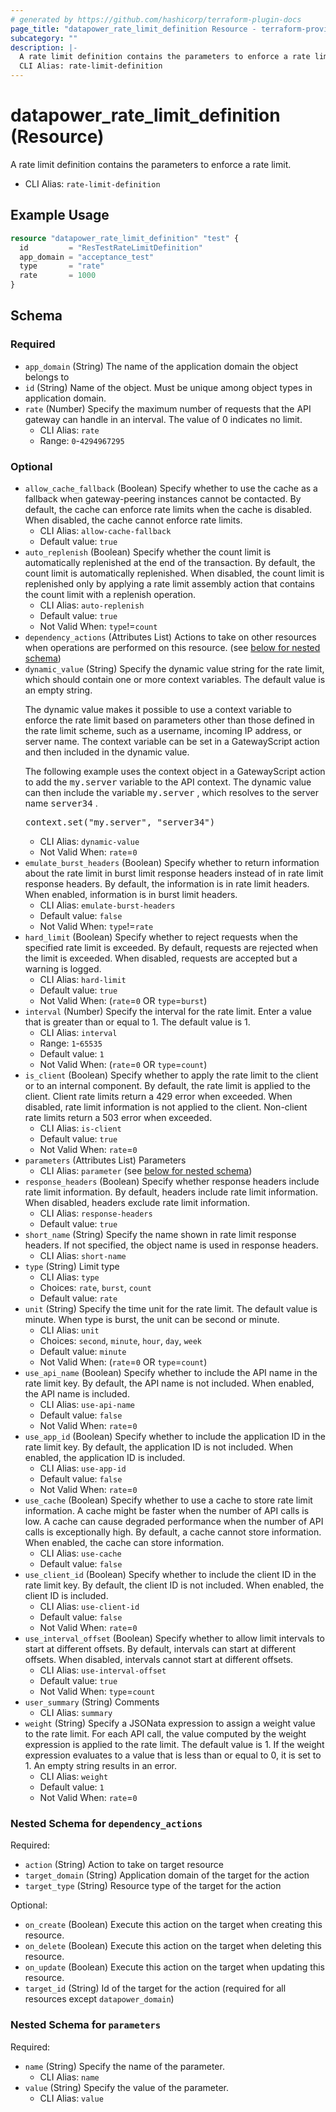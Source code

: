 ```yaml
---
# generated by https://github.com/hashicorp/terraform-plugin-docs
page_title: "datapower_rate_limit_definition Resource - terraform-provider-datapower"
subcategory: ""
description: |-
  A rate limit definition contains the parameters to enforce a rate limit.
  CLI Alias: rate-limit-definition
---
```


# datapower_rate_limit_definition (Resource)

A rate limit definition contains the parameters to enforce a rate limit.
  - CLI Alias: `rate-limit-definition`

## Example Usage

```terraform
resource "datapower_rate_limit_definition" "test" {
  id         = "ResTestRateLimitDefinition"
  app_domain = "acceptance_test"
  type       = "rate"
  rate       = 1000
}
```

<!-- schema generated by tfplugindocs -->
## Schema

### Required

- `app_domain` (String) The name of the application domain the object belongs to
- `id` (String) Name of the object. Must be unique among object types in application domain.
- `rate` (Number) Specify the maximum number of requests that the API gateway can handle in an interval. The value of 0 indicates no limit.
  - CLI Alias: `rate`
  - Range: `0`-`4294967295`

### Optional

- `allow_cache_fallback` (Boolean) Specify whether to use the cache as a fallback when gateway-peering instances cannot be contacted. By default, the cache can enforce rate limits when the cache is disabled. When disabled, the cache cannot enforce rate limits.
  - CLI Alias: `allow-cache-fallback`
  - Default value: `true`
- `auto_replenish` (Boolean) Specify whether the count limit is automatically replenished at the end of the transaction. By default, the count limit is automatically replenished. When disabled, the count limit is replenished only by applying a rate limit assembly action that contains the count limit with a replenish operation.
  - CLI Alias: `auto-replenish`
  - Default value: `true`
  - Not Valid When: `type`!=`count`
- `dependency_actions` (Attributes List) Actions to take on other resources when operations are performed on this resource. (see [below for nested schema](#nestedatt--dependency_actions))
- `dynamic_value` (String) Specify the dynamic value string for the rate limit, which should contain one or more context variables. The default value is an empty string. <p>The dynamic value makes it possible to use a context variable to enforce the rate limit based on parameters other than those defined in the rate limit scheme, such as a username, incoming IP address, or server name. The context variable can be set in a GatewayScript action and then included in the dynamic value.</p><p>The following example uses the context object in a GatewayScript action to add the <tt>my.server</tt> variable to the API context. The dynamic value can then include the variable <tt>my.server</tt> , which resolves to the server name <tt>server34</tt> .</p><p><tt>context.set("my.server", "server34")</tt></p>
  - CLI Alias: `dynamic-value`
  - Not Valid When: `rate`=`0`
- `emulate_burst_headers` (Boolean) Specify whether to return information about the rate limit in burst limit response headers instead of in rate limit response headers. By default, the information is in rate limit headers. When enabled, information is in burst limit headers.
  - CLI Alias: `emulate-burst-headers`
  - Default value: `false`
  - Not Valid When: `type`!=`rate`
- `hard_limit` (Boolean) Specify whether to reject requests when the specified rate limit is exceeded. By default, requests are rejected when the limit is exceeded. When disabled, requests are accepted but a warning is logged.
  - CLI Alias: `hard-limit`
  - Default value: `true`
  - Not Valid When: (`rate`=`0` OR `type`=`burst`)
- `interval` (Number) Specify the interval for the rate limit. Enter a value that is greater than or equal to 1. The default value is 1.
  - CLI Alias: `interval`
  - Range: `1`-`65535`
  - Default value: `1`
  - Not Valid When: (`rate`=`0` OR `type`=`count`)
- `is_client` (Boolean) Specify whether to apply the rate limit to the client or to an internal component. By default, the rate limit is applied to the client. Client rate limits return a 429 error when exceeded. When disabled, rate limit information is not applied to the client. Non-client rate limits return a 503 error when exceeded.
  - CLI Alias: `is-client`
  - Default value: `true`
  - Not Valid When: `rate`=`0`
- `parameters` (Attributes List) Parameters
  - CLI Alias: `parameter` (see [below for nested schema](#nestedatt--parameters))
- `response_headers` (Boolean) Specify whether response headers include rate limit information. By default, headers include rate limit information. When disabled, headers exclude rate limit information.
  - CLI Alias: `response-headers`
  - Default value: `true`
- `short_name` (String) Specify the name shown in rate limit response headers. If not specified, the object name is used in response headers.
  - CLI Alias: `short-name`
- `type` (String) Limit type
  - CLI Alias: `type`
  - Choices: `rate`, `burst`, `count`
  - Default value: `rate`
- `unit` (String) Specify the time unit for the rate limit. The default value is minute. When type is burst, the unit can be second or minute.
  - CLI Alias: `unit`
  - Choices: `second`, `minute`, `hour`, `day`, `week`
  - Default value: `minute`
  - Not Valid When: (`rate`=`0` OR `type`=`count`)
- `use_api_name` (Boolean) Specify whether to include the API name in the rate limit key. By default, the API name is not included. When enabled, the API name is included.
  - CLI Alias: `use-api-name`
  - Default value: `false`
  - Not Valid When: `rate`=`0`
- `use_app_id` (Boolean) Specify whether to include the application ID in the rate limit key. By default, the application ID is not included. When enabled, the application ID is included.
  - CLI Alias: `use-app-id`
  - Default value: `false`
  - Not Valid When: `rate`=`0`
- `use_cache` (Boolean) Specify whether to use a cache to store rate limit information. A cache might be faster when the number of API calls is low. A cache can cause degraded performance when the number of API calls is exceptionally high. By default, a cache cannot store information. When enabled, the cache can store information.
  - CLI Alias: `use-cache`
  - Default value: `false`
- `use_client_id` (Boolean) Specify whether to include the client ID in the rate limit key. By default, the client ID is not included. When enabled, the client ID is included.
  - CLI Alias: `use-client-id`
  - Default value: `false`
  - Not Valid When: `rate`=`0`
- `use_interval_offset` (Boolean) Specify whether to allow limit intervals to start at different offsets. By default, intervals can start at different offsets. When disabled, intervals cannot start at different offsets.
  - CLI Alias: `use-interval-offset`
  - Default value: `true`
  - Not Valid When: `type`=`count`
- `user_summary` (String) Comments
  - CLI Alias: `summary`
- `weight` (String) Specify a JSONata expression to assign a weight value to the rate limit. For each API call, the value computed by the weight expression is applied to the rate limit. The default value is 1. If the weight expression evaluates to a value that is less than or equal to 0, it is set to 1. An empty string results in an error.
  - CLI Alias: `weight`
  - Default value: `1`
  - Not Valid When: `rate`=`0`

<a id="nestedatt--dependency_actions"></a>
### Nested Schema for `dependency_actions`

Required:

- `action` (String) Action to take on target resource
- `target_domain` (String) Application domain of the target for the action
- `target_type` (String) Resource type of the target for the action

Optional:

- `on_create` (Boolean) Execute this action on the target when creating this resource.
- `on_delete` (Boolean) Execute this action on the target when deleting this resource.
- `on_update` (Boolean) Execute this action on the target when updating this resource.
- `target_id` (String) Id of the target for the action (required for all resources except `datapower_domain`)


<a id="nestedatt--parameters"></a>
### Nested Schema for `parameters`

Required:

- `name` (String) Specify the name of the parameter.
  - CLI Alias: `name`
- `value` (String) Specify the value of the parameter.
  - CLI Alias: `value`
